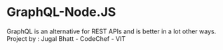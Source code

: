 # GraphQL-Node.JS
<!-- GraphQL is an open-source data query and manipulation language for APIs, and a runtime for fulfilling queries with existing data intially developed by facebook
It provides an approach to developing web APIs and has been compared and contrasted with REST and other web service architectures. -->
GraphQL is an alternative for REST APIs and is better in a lot other ways.
Project by : Jugal Bhatt - CodeChef - VIT
